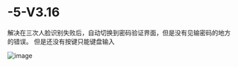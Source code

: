 # -5-V3.16

解决在三次人脸识别失败后，自动切换到密码验证界面，但是没有见输密码的地方的错误。
但是还没有按键只能键盘输入

![image](https://github.com/user-attachments/assets/eff70db8-37cf-48df-9ce6-9d2756731e7b)
